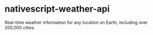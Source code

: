 # nativescript-weather-api
Real-time weather information for any location on Earth, including over 200,000 cities.
